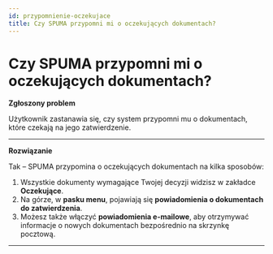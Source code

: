 ```yaml
---
id: przypomnienie-oczekujace
title: Czy SPUMA przypomni mi o oczekujących dokumentach?
---
```


# Czy SPUMA przypomni mi o oczekujących dokumentach?  

**Zgłoszony problem**  

Użytkownik zastanawia się, czy system przypomni mu o dokumentach, które czekają na jego zatwierdzenie.  

---

**Rozwiązanie**  

Tak – SPUMA przypomina o oczekujących dokumentach na kilka sposobów:  

1. Wszystkie dokumenty wymagające Twojej decyzji widzisz w zakładce **Oczekujące**.  
2. Na górze, w **pasku menu**, pojawiają się **powiadomienia o dokumentach do zatwierdzenia**.  
3. Możesz także włączyć **powiadomienia e-mailowe**, aby otrzymywać informacje o nowych dokumentach bezpośrednio na skrzynkę pocztową.  

---  
